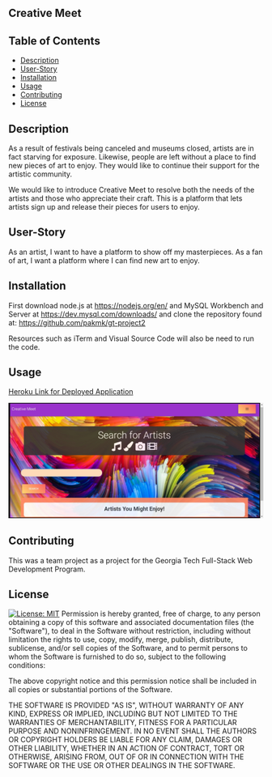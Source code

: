 ## Creative Meet

## Table of Contents
  * [Description](#description)
  * [User-Story](#user-story)
  * [Installation](#installation)
  * [Usage](#usage)
  * [Contributing](#contributing)
  * [License](#license)
  
  ## Description
  As a result of festivals being canceled and museums closed, artists are in fact starving for exposure. Likewise, people are left without a place to find new pieces of art to enjoy. They would like to continue their support for the artistic community.

We would like to introduce Creative Meet to resolve both the needs of the artists and those who appreciate their craft. This is a platform that lets artists sign up and release their pieces for users to enjoy.

## User-Story
  As an artist, I want to have a platform to show off my masterpieces.
As a fan of art, I want a platform where I can find new art to enjoy.


  ## Installation
  First download node.js at https://nodejs.org/en/ and MySQL Workbench and Server at https://dev.mysql.com/downloads/ and clone the repository found at:
https://github.com/pakmk/gt-project2

Resources such as iTerm and Visual Source Code will also be need to run the code.

  ## Usage
[Heroku Link for Deployed Application]()
  
 ![example](./public/Assets/webpage.jpg)

  

## Contributing
This was a team project as a project for the Georgia Tech Full-Stack Web Development Program.  



## License
  [![License: MIT](https://img.shields.io/badge/License-MIT-yellow.svg)](https://opensource.org/licenses/MIT)
Permission is hereby granted, free of charge, to any person obtaining a copy of this software and associated documentation files (the "Software"), to deal in the Software without restriction, including without limitation the rights to use, copy, modify, merge, publish, distribute, sublicense, and/or sell copies of the Software, and to permit persons to whom the Software is furnished to do so, subject to the following conditions:

The above copyright notice and this permission notice shall be included in all copies or substantial portions of the Software.

THE SOFTWARE IS PROVIDED "AS IS", WITHOUT WARRANTY OF ANY KIND, EXPRESS OR IMPLIED, INCLUDING BUT NOT LIMITED TO THE WARRANTIES OF MERCHANTABILITY, FITNESS FOR A PARTICULAR PURPOSE AND NONINFRINGEMENT. IN NO EVENT SHALL THE AUTHORS OR COPYRIGHT HOLDERS BE LIABLE FOR ANY CLAIM, DAMAGES OR OTHER LIABILITY, WHETHER IN AN ACTION OF CONTRACT, TORT OR OTHERWISE, ARISING FROM, OUT OF OR IN CONNECTION WITH THE SOFTWARE OR THE USE OR OTHER DEALINGS IN THE SOFTWARE.
  

